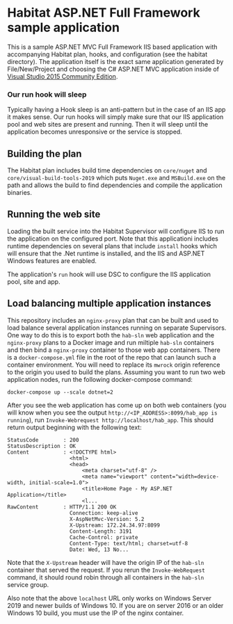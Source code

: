 # Habitat ASP.NET Full Framework sample application

This is a sample ASP.NET MVC Full Framework IIS based application with accompanying Habitat plan, hooks, and configuration (see the habitat directory). The application itself is the exact same application generated by File/New/Project and choosing the C# ASP.NET MVC application inside of [Visual Studio 2015 Community Edition](https://www.visualstudio.com/).

### Our run hook will sleep
Typically having a Hook sleep is an anti-pattern but in the case of an IIS app it makes sense. Our run hooks will simply make sure that our IIS application pool and web sites are present and running. Then it will sleep until the application becomes unresponsive or the service is stopped.

## Building the plan
The Habitat plan includes build time dependencies on `core/nuget` and `core/visual-build-tools-2019` which puts `Nuget.exe` and `MSBuild.exe` on the path and allows the build to find dependencies and compile the application binaries.

## Running the web site
Loading the built service into the Habitat Supervisor will configure IIS to run the application on the configured port. Note that this applicationi includes runtime dependencies on several plans that include `install` hooks which will ensure that the .Net runtime is installed, and the IIS and ASP.NET Windows features are enabled.

The application's `run` hook will use DSC to configure the IIS application pool, site and app.

## Load balancing multiple application instances
This repository includes an `nginx-proxy` plan that can be built and used to load balance several application instances running on separate Supervisors. One way to do this is to export both the `hab-sln` web application and the `nginx-proxy` plans to a Docker image and run miltiple `hab-sln` containers and then bind a `nginx-proxy` container to those web app containers. There is a `docker-compose.yml` file in the root of the repo that can launch such a container environment. You will need to replace its `mwrock` origin reference to the origin you used to build the plans. Assuming you want to run two web application nodes, run the following docker-compose command:

```
docker-compose up --scale dotnet=2
```

After you see the web application has come up on both web containers (you will know when you see the output  `http://<IP_ADDRESS>:8099/hab_app is running`), run `Invoke-Webrequest http://localhost/hab_app`.  This should return output beginning with the following text:

```
StatusCode        : 200
StatusDescription : OK
Content           : <!DOCTYPE html>
                    <html>
                    <head>
                        <meta charset="utf-8" />
                        <meta name="viewport" content="width=device-width, initial-scale=1.0">
                        <title>Home Page - My ASP.NET Application</title>
                        <l...
RawContent        : HTTP/1.1 200 OK
                    Connection: keep-alive
                    X-AspNetMvc-Version: 5.2
                    X-Upstream: 172.24.34.97:8099
                    Content-Length: 3191
                    Cache-Control: private
                    Content-Type: text/html; charset=utf-8
                    Date: Wed, 13 No...
```

Note that the `X-Upstream` header will have the origin IP of the `hab-sln` container that served the request. If you rerun the `Invoke-WebRequest` command, it should round robin through all containers in the `hab-sln` service group.

Also note that the above `localhost` URL only works on Windows Server 2019 and newer builds of Windows 10. If you are on server 2016 or an older Windows 10 build, you must use the IP of the nginx container.
